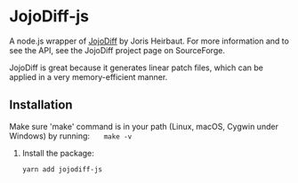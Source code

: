 # JojoDiff-js

A node.js wrapper of [JojoDiff](https://sourceforge.net/projects/jojodiff/) by Joris Heirbaut. For more information and to see the API, see the JojoDiff project page on SourceForge.

JojoDiff is great because it generates linear patch files, which can be applied in a very memory-efficient manner.

## Installation

Make sure 'make' command is in your path (Linux, macOS, Cygwin under Windows) by running:
`    make -v
   `

1. Install the package:

   ```
   yarn add jojodiff-js
   ```
